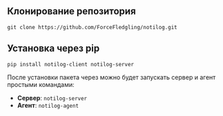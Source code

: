 ## Клонирование репозитория

```
git clone https://github.com/ForceFledgling/notilog.git
```

## Установка через pip

```
pip install notilog-client notilog-server
```

После установки пакета через можно будет запускать сервер и агент простыми командами:

*   **Сервер**: `notilog-server`
*   **Агент**: `notilog-agent`